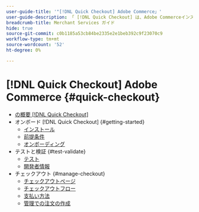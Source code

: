 ```yaml
---
user-guide-title: '"[!DNL Quick Checkout] Adobe Commerce」'
user-guide-description: 「 [!DNL Quick Checkout] は、Adobe Commerceインスタンスや、拡張機能のオンボーディングと設定に成功した方法に役立ちます。」
breadcrumb-title: Merchant Services ガイド
hide: true
source-git-commit: c0b1185a53cb84be2335e2e1beb392c9f23070c9
workflow-type: tm+mt
source-wordcount: '52'
ht-degree: 0%

---
```



# [!DNL Quick Checkout] Adobe Commerce {#quick-checkout}

- [の概要 [!DNL Quick Checkout]](overview.md)
- オンボード [!DNL Quick Checkout] {#getting-started}
   - [インストール](install.md)
   - [前提条件](prerequisites.md)
   - [オンボーディング](onboarding.md)
- テストと検証 {#test-validate}
   - [テスト](testing.md)
   - [開発者情報](developer.md)
- チェックアウト {#manage-checkout}
   - [チェックアウトページ](checkout-page.md)
   - [チェックアウトフロー](checkout-flow.md)
   - [支払い方法](payment-methods.md)
   - [管理での注文の作成](create-order-admin.md)
